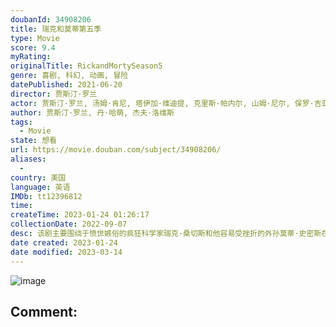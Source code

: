 ```yaml
---
doubanId: 34908206
title: 瑞克和莫蒂第五季
type: Movie
score: 9.4
myRating: 
originalTitle: RickandMortySeason5
genre: 喜剧, 科幻, 动画, 冒险
datePublished: 2021-06-20
director: 贾斯汀·罗兰
actor: 贾斯汀·罗兰, 汤姆·肯尼, 塔伊加·维迪提, 克里斯·帕内尔, 山姆·尼尔, 保罗·吉亚玛提, 凯瑟琳·特纳, 马修·布罗德里克, 利亚姆·坎宁安, 斯宾瑟·格拉默, 萨拉·乔克, 爱丽森·布里
author: 贾斯汀·罗兰, 丹·哈萌, 杰夫·洛维斯
tags:
  - Movie
state: 想看
url: https://movie.douban.com/subject/34908206/
aliases:
  - 
country: 美国
language: 英语
IMDb: tt12396812
time: 
createTime: 2023-01-24 01:26:17
collectionDate: 2022-09-07
desc: 该剧主要围绕于愤世嫉俗的疯狂科学家瑞克·桑切斯和他容易受挫折的外孙莫蒂·史密斯在自己的生活和其他异空间穿梭的奇妙冒险。
date created: 2023-01-24
date modified: 2023-03-14
---
```


![image](p2666562292.jpg)

Comment:
---
